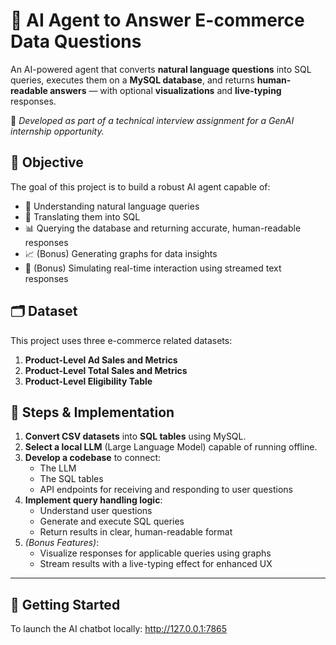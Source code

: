 # 🛒 AI Agent to Answer E-commerce Data Questions

An AI-powered agent that converts **natural language questions** into SQL queries, executes them on a **MySQL database**, and returns **human-readable answers** — with optional **visualizations** and **live-typing** responses.

📌 *Developed as part of a technical interview assignment for a GenAI internship opportunity.*


## 🎯 Objective

The goal of this project is to build a robust AI agent capable of:

- 🧠 Understanding natural language queries  
- 🧾 Translating them into SQL  
- 📊 Querying the database and returning accurate, human-readable responses  
- 📈 (Bonus) Generating graphs for data insights  
- 💬 (Bonus) Simulating real-time interaction using streamed text responses  


## 🗂️ Dataset

This project uses three e-commerce related datasets:

1. **Product-Level Ad Sales and Metrics**  
2. **Product-Level Total Sales and Metrics**  
3. **Product-Level Eligibility Table**


## 🔧 Steps & Implementation

1. **Convert CSV datasets** into **SQL tables** using MySQL.  
2. **Select a local LLM** (Large Language Model) capable of running offline.  
3. **Develop a codebase** to connect:
   - The LLM  
   - The SQL tables  
   - API endpoints for receiving and responding to user questions  
4. **Implement query handling logic**:
   - Understand user questions  
   - Generate and execute SQL queries  
   - Return results in clear, human-readable format  
5. *(Bonus Features)*:
   - Visualize responses for applicable queries using graphs  
   - Stream results with a live-typing effect for enhanced UX

---

## 🚀 Getting Started

To launch the AI chatbot locally: http://127.0.0.1:7865

